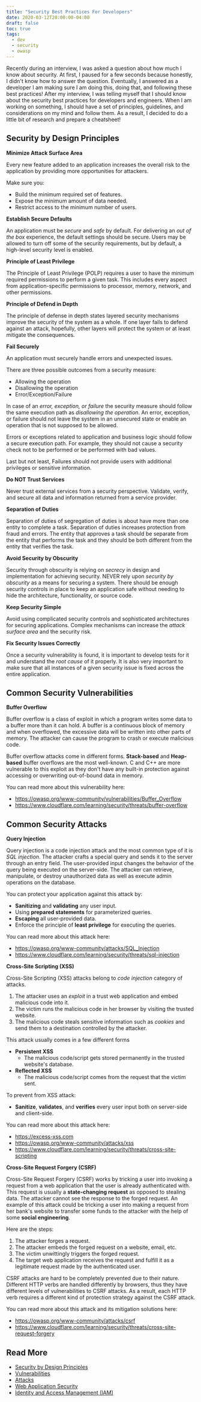 ```yaml
---
title: "Security Best Practices For Developers"
date: 2020-03-12T20:00:00-04:00
draft: false
toc: true
tags:
  - dev
  - security
  - owasp
---
```


Recently during an interview, I was asked a question about how much I know about security.
At first, I paused for a few seconds because honestly, I didn't know how to answer the question.
Eventually, I answered as a developer I am making sure I am doing this, doing that, and following these best practices!
After my interview, I was telling myself that I should know about the security best practices for developers and engineers.
When I am working on something, I should have a set of principles, guidelines, and considerations on my mind and follow them.
As a result, I decided to do a little bit of research and prepare a cheatsheet!

## Security by Design Principles

**Minimize Attack Surface Area**

Every new feature added to an application increases the overall risk to the application by providing more opportunities for attackers.

Make sure you:

  - Build the minimum required set of features.
  - Expose the minimum amount of data needed.
  - Restrict access to the minimum number of users.

**Establish Secure Defaults**

An application must be _secure_ and _safe_ by default.
For delivering an _out of the box_ experience, the default settings should be secure.
Users may be allowed to turn off some of the security requirements, but by default, a high-level security level is enabled.

**Principle of Least Privilege**

The Principle of Least Privilege (POLP) requires a user to have the minimum required permissions to perform a given task.
This includes every aspect from application-specific permissions to processor, memory, network, and other permissions.

**Principle of Defend in Depth**

The principle of defense in depth states layered security mechanisms improve the security of the system as a whole.
If one layer fails to defend against an attack, hopefully, other layers will protect the system or at least mitigate the consequences.

**Fail Securely**

An application must securely handle errors and unexpected issues.

There are three possible outcomes from a security measure:

  - Allowing the operation
  - Disallowing the operation
  - Error/Exception/Failure

In case of an _error, exception, or failure_ the security measure should follow the same execution path as _disallowing the operation_.
An error, exception, or failure should not leave the system in an unsecured state or enable an operation that is not supposed to be allowed.

Errors or exceptions related to application and business logic should follow a secure execution path.
For example, they should not cause a security check not to be performed or be performed with bad values.

Last but not least, Failures should not provide users with additional privileges or sensitive information.

**Do NOT Trust Services**

Never trust external services from a security perspective.
Validate, verify, and secure all data and information returned from a service provider.

**Separation of Duties**

Separation of duties of segregation of duties is about have more than one entity to complete a task.
Separation of duties increases protection from fraud and errors.
The entity that approves a task should be separate from the entity that performs the task and they should be both different from the entity that verifies the task.

**Avoid Security by Obscurity**

Security through obscurity is relying on _secrecy_ in design and implementation for achieving security.
NEVER rely upon _security by obscurity_ as a means for securing a system.
There should be enough security controls in place to keep an application safe without needing to hide the architecture, functionality, or source code.

**Keep Security Simple**

Avoid using complicated security controls and sophisticated architectures for securing applications.
Complex mechanisms can increase the _attack surface area_ and the security risk.

**Fix Security Issues Correctly**

Once a security vulnerability is found, it is important to develop tests for it and understand the _root cause_ of it properly.
It is also very important to make sure that all instances of a given security issue is fixed across the entire application.

## Common Security Vulnerabilities

**Buffer Overflow**

Buffer overflow is a class of exploit in which a program writes some data to a buffer more than it can hold.
A buffer is a continuous block of memory and when overflowed, the excessive data will be written into other parts of memory.
The attacker can cause the program to crash or execute malicious code.

Buffer overflow attacks come in different forms. **Stack-based** and **Heap-based** buffer overflows are the most well-known.
C and C++ are more vulnerable to this exploit as they don't have any built-in protection against accessing or overwriting out-of-bound data in memory.

You can read more about this vulnerability here:

  - https://owasp.org/www-community/vulnerabilities/Buffer_Overflow
  - https://www.cloudflare.com/learning/security/threats/buffer-overflow

## Common Security Attacks

**Query Injection**

Query injection is a code injection attack and the most common type of it is _SQL injection_.
The attacker crafts a special query and sends it to the server through an entry field.
The user-provided input changes the behavior of the query being executed on the server-side.
The attacker can retrieve, manipulate, or destroy unauthorized data as well as execute admin operations on the database.

You can protect your application against this attack by:

  - **Sanitizing** and **validating** any user input.
  - Using **prepared statements** for parameterized queries.
  - **Escaping** all user-provided data.
  - Enforce the principle of **least privilege** for executing the queries.

You can read more about this attack here:

  - https://owasp.org/www-community/attacks/SQL_Injection
  - https://www.cloudflare.com/learning/security/threats/sql-injection

**Cross-Site Scripting (XSS)**

Cross-Site Scripting (XSS) attacks belong to _code injection_ category of attacks.

  1. The attacker uses an _exploit_ in a trust web application and embed malicious code into it.
  1. The victim runs the malicious code in her browser by visiting the trusted website.
  1. The malicious code steals sensitive information such as _cookies_ and send them to a destination controlled by the attacker.

This attack usually comes in a few different forms

  - **Persistent XSS**
    - The malicious code/script gets stored permanently in the trusted website's database.
  - **Reflected XSS**
    - The malicious code/script comes from the request that the victim sent.

To prevent from XSS attack:

  - **Sanitize**, **validates**, and **verifies** every user input both on server-side and client-side.

You can read more about this attack here:

  - https://excess-xss.com
  - https://owasp.org/www-community/attacks/xss
  - https://www.cloudflare.com/learning/security/threats/cross-site-scripting

**Cross-Site Request Forgery (CSRF)**

Cross-Site Request Forgery (CSRF) works by tricking a user into invoking a request from a web application that the user is already authenticated with.
This request is usually a **state-changing request** as opposed to stealing data.
The attacker cannot see the response to the forged request.
An example of this attack could be tricking a user into making a request from her bank's website to transfer some funds to the attacker with the help of some **social engineering**.

Here are the steps:

  1. The attacker forges a request.
  1. The attacker embeds the forged request on a website, email, etc.
  1. The victim unwittingly triggers the forged request.
  1. The target web application receives the request and fulfill it as a legitimate request made by the authenticated user.

CSRF attacks are hard to be completely prevented due to their nature.
Different HTTP verbs are handled differently by browsers, thus they have different levels of vulnerabilities to CSRF attacks.
As a result, each HTTP verb requires a different kind of protection strategy against the CSRF attack.

You can read more about this attack and its mitigation solutions here:

  - https://owasp.org/www-community/attacks/csrf
  - https://www.cloudflare.com/learning/security/threats/cross-site-request-forgery

## Read More

  - [Security by Design Principles](https://www.owasp.org/index.php/Security_by_Design_Principles)
  - [Vulnerabilities](https://owasp.org/www-community/vulnerabilities)
  - [Attacks](https://owasp.org/www-community/attacks)
  - [Web Application Security](https://www.cloudflare.com/learning/security/what-is-web-application-security)
  - [Identity and Access Management (IAM)](https://www.cloudflare.com/learning/access-management/what-is-identity-and-access-management)
